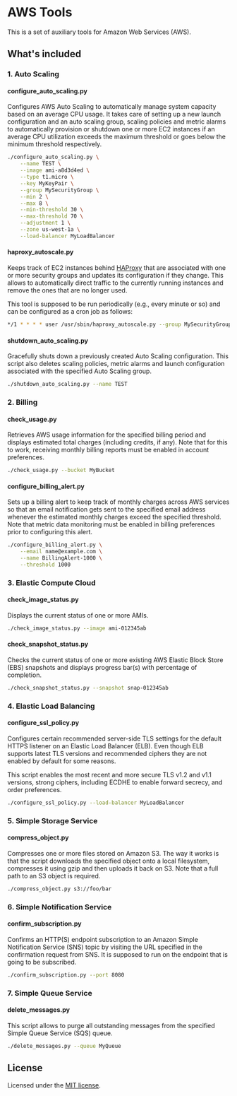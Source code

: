 # AWS Tools

This is a set of auxiliary tools for Amazon Web Services (AWS).

## What's included

### 1. Auto Scaling

#### configure_auto_scaling.py

Configures AWS Auto Scaling to automatically manage system capacity based on
an average CPU usage. It takes care of setting up a new launch configuration
and an auto scaling group, scaling policies and metric alarms to automatically
provision or shutdown one or more EC2 instances if an average CPU utilization
exceeds the maximum threshold or goes below the minimum threshold respectively.

```bash
./configure_auto_scaling.py \
    --name TEST \
    --image ami-a8d3d4ed \
    --type t1.micro \
    --key MyKeyPair \
    --group MySecurityGroup \
    --min 2 \
    --max 8 \
    --min-threshold 30 \
    --max-threshold 70 \
    --adjustment 1 \
    --zone us-west-1a \
    --load-balancer MyLoadBalancer
```

#### haproxy_autoscale.py

Keeps track of EC2 instances behind [HAProxy](http://haproxy.1wt.eu/) that are
associated with one or more security groups and updates its configuration if
they change. This allows to automatically direct traffic to the currently
running instances and remove the ones that are no longer used.

This tool is supposed to be run periodically (e.g., every minute or so) and
can be configured as a cron job as follows:

```bash
*/1 * * * * user /usr/sbin/haproxy_autoscale.py --group MySecurityGroup
```

#### shutdown_auto_scaling.py

Gracefully shuts down a previously created Auto Scaling configuration. This
script also deletes scaling policies, metric alarms and launch configuration
associated with the specified Auto Scaling group.

```bash
./shutdown_auto_scaling.py --name TEST
```

### 2. Billing

#### check_usage.py

Retrieves AWS usage information for the specified billing period and displays
estimated total charges (including credits, if any). Note that for this to work,
receiving monthly billing reports must be enabled in account preferences.

```bash
./check_usage.py --bucket MyBucket
```

#### configure_billing_alert.py

Sets up a billing alert to keep track of monthly charges across AWS services so
that an email notification gets sent to the specified email address whenever the
estimated monthly charges exceed the specified threshold. Note that metric data
monitoring must be enabled in billing preferences prior to configuring this alert.

```bash
./configure_billing_alert.py \
    --email name@example.com \
    --name BillingAlert-1000 \
    --threshold 1000
```

### 3. Elastic Compute Cloud

#### check_image_status.py

Displays the current status of one or more AMIs.

```bash
./check_image_status.py --image ami-012345ab
```

#### check_snapshot_status.py

Checks the current status of one or more existing AWS Elastic Block Store (EBS)
snapshots and displays progress bar(s) with percentage of completion.

```bash
./check_snapshot_status.py --snapshot snap-012345ab
```

### 4. Elastic Load Balancing

#### configure_ssl_policy.py

Configures certain recommended server-side TLS settings for the default HTTPS
listener on an Elastic Load Balancer (ELB). Even though ELB supports latest
TLS versions and recommended ciphers they are not enabled by default for some
reasons.

This script enables the most recent and more secure TLS v1.2 and v1.1 versions,
strong ciphers, including ECDHE to enable forward secrecy, and order preferences.

```bash
./configure_ssl_policy.py --load-balancer MyLoadBalancer
```

### 5. Simple Storage Service

#### compress_object.py

Compresses one or more files stored on Amazon S3. The way it works is that the script
downloads the specified object onto a local filesystem, compresses it using gzip and
then uploads it back on S3. Note that a full path to an S3 object is required.

```bash
./compress_object.py s3://foo/bar
```

### 6. Simple Notification Service

#### confirm_subscription.py

Confirms an HTTP(S) endpoint subscription to an Amazon Simple Notification Service
(SNS) topic by visiting the URL specified in the confirmation request from SNS.
It is supposed to run on the endpoint that is going to be subscribed.

```bash
./confirm_subscription.py --port 8080
```

### 7. Simple Queue Service

#### delete_messages.py

This script allows to purge all outstanding messages from the specified Simple Queue
Service (SQS) queue.

```bash
./delete_messages.py --queue MyQueue
```

## License

Licensed under the [MIT license](LICENSE).

